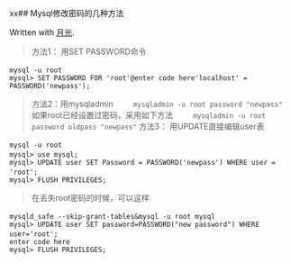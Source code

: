 xx## Mysql修改密码的几种方法


Written with [月光](https://stackedit.io/).


> 方法1： 用SET PASSWORD命令 　　 

    mysql -u root 　　
    mysql> SET PASSWORD FOR 'root'@enter code here'localhost' = PASSWORD('newpass');

> 方法2：用mysqladmin 　　
> `mysqladmin -u root password "newpass"` 　
> 　如果root已经设置过密码，采用如下方法 　　
> `mysqladmin -u root password oldpass "newpass"`
>  方法3： 用UPDATE直接编辑user表 　　

    mysql -u root 　　
    mysql> use mysql; 　　
    mysql> UPDATE user SET Password = PASSWORD('newpass') WHERE user = 'root'; 　　
    mysql> FLUSH PRIVILEGES; 

>  在丢失root密码的时候，可以这样 　　

    mysqld_safe --skip-grant-tables&mysql -u root mysql 　　
    mysql> UPDATE user SET password=PASSWORD("new password") WHERE user='root'; 　　
    enter code here
    mysql> FLUSH PRIVILEGES;



<!--stackedit_data:
eyJoaXN0b3J5IjpbLTE2MzA1MTg3NDNdfQ==
-->